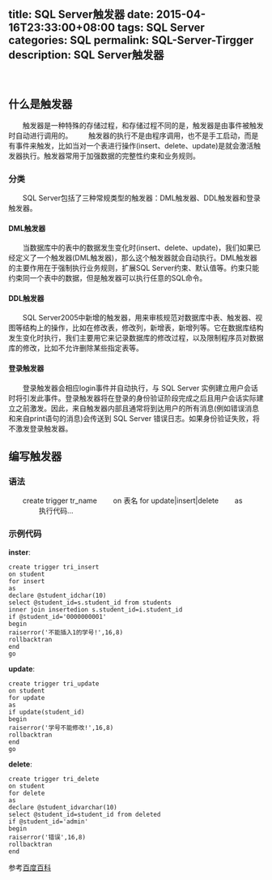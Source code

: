title: SQL Server触发器
date: 2015-04-16T23:33:00+08:00
tags: SQL Server
categories: SQL
permalink: SQL-Server-Tirgger
description: SQL Server触发器
---
　　
## 什么是触发器
　　触发器是一种特殊的存储过程，和存储过程不同的是，触发器是由事件被触发时自动进行调用的。
　　触发器的执行不是由程序调用，也不是手工启动，而是有事件来触发，比如当对一个表进行操作(insert、delete、update)是就会激活触发器执行。触发器常用于加强数据的完整性约束和业务规则。

### 分类
　　SQL Server包括了三种常规类型的触发器：DML触发器、DDL触发器和登录触发器。<!--more-->
#### DML触发器
　　当数据库中的表中的数据发生变化时(insert、delete、update)，我们如果已经定义了一个触发器(DML触发器)，那么这个触发器就会自动执行。DML触发器的主要作用在于强制执行业务规则，扩展SQL Server约束、默认值等。约束只能约束同一个表中的数据，但是触发器可以执行任意的SQL命令。
#### DDL触发器
　　SQL Server2005中新增的触发器，用来审核规范对数据库中表、触发器、视图等结构上的操作，比如在修改表，修改列，新增表，新增列等。它在数据库结构发生变化时执行，我们主要用它来记录数据库的修改过程，以及限制程序员对数据库的修改，比如不允许删除某些指定表等。
#### 登录触发器
　　登录触发器会相应login事件并自动执行，与 SQL Server 实例建立用户会话时将引发此事件。登录触发器将在登录的身份验证阶段完成之后且用户会话实际建立之前激发。因此，来自触发器内部且通常将到达用户的所有消息(例如错误消息和来自print语句的消息)会传送到 SQL Server 错误日志。如果身份验证失败，将不激发登录触发器。

## 编写触发器

### 语法
　　create trigger tr_name
　　on 表名 for update|insert|delete
　　as
　　　　 执行代码...

### 示例代码
**inster**:
```
create trigger tri_insert
on student
for insert
as
declare @student_idchar(10)
select @student_id=s.student_id from students
inner join insertedion s.student_id=i.student_id
if @student_id='0000000001'
begin
raiserror('不能插入1的学号!',16,8)
rollbacktran
end
go

```
**update**:
```
create trigger tri_update
on student
for update
as
if update(student_id)
begin
raiserror('学号不能修改!',16,8)
rollbacktran
end
go
```
**delete**:
```
create trigger tri_delete
on student
for delete
as
declare @student_idvarchar(10)
select @student_id=student_id from deleted
if @student_id='admin'
begin
raiserror('错误',16,8)
rollbacktran
end
```

参考[百度百科](http://baike.baidu.com/link?url=EgX0DwE_DlHS4WDkzP1_KXARO9scURthngH_fwxltRTZ2f86F1zTXv2Kf9KQ0vjOjkDQbcBHpJzq-jBpx4CELRuIDwsTsVVk--hLbIjQD1W)